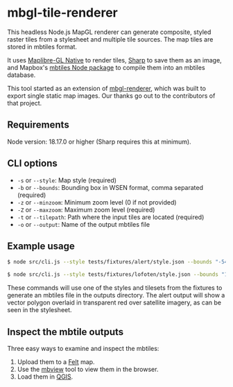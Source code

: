 # mbgl-tile-renderer

This headless Node.js MapGL renderer can generate composite, styled raster tiles from a stylesheet and multiple tile sources. The map tiles are stored in mbtiles format.

It uses [Maplibre-GL Native](https://www.npmjs.com/package/@maplibre/maplibre-gl-native) to render tiles, [Sharp](https://www.npmjs.com/package/sharp) to save them as an image, and Mapbox's [mbtiles Node package](https://www.npmjs.com/package/@mapbox/mbtiles) to compile them into an mbtiles database.

This tool started as an extension of [mbgl-renderer](https://github.com/consbio/mbgl-renderer), which was built to export single static map images. Our thanks go out to the contributors of that project.

## Requirements

Node version: 18.17.0 or higher (Sharp requires this at minimum).

## CLI options

*  `-s` or `--style`: Map style (required)
*  `-b` or `--bounds`: Bounding box in WSEN format, comma separated (required)
*  `-z` or `--minzoom`: Minimum zoom level (0 if not provided)
*  `-Z` or `--maxzoom`: Maximum zoom level (required)
*  `-t` or `--tilepath`: Path where the input tiles are located (required)
*  `-o` or `--output`: Name of the output mbtiles file

## Example usage

```bash
$ node src/cli.js --style tests/fixtures/alert/style.json --bounds "-54.28772,3.11460,-54.03630,3.35025" -Z 14 --tilepath tests/fixtures/alert/tiles --output alert

$ node src/cli.js --style tests/fixtures/lofoten/style.json --bounds "12.46810,67.61450,15.43150,68.49630" -Z 12 --tilepath tests/fixtures/lofoten --output lofoten
```

These commands will use one of the styles and tilesets from the fixtures to generate an mbtiles file in the outputs directory. The alert output will show a vector polygon overlaid in transparent red over satellite imagery, as can be seen in the stylesheet.

## Inspect the mbtile outputs

Three easy ways to examine and inspect the mbtiles:

1. Upload them to a [Felt](https://felt.com) map.
2. Use the [mbview](https://github.com/mapbox/mbview) tool to view them in the browser.
3. Load them in [QGIS](https://qgis.org).
